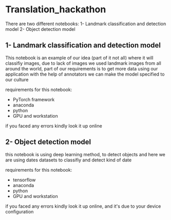 # Translation_hackathon

There are two different notebooks:
1- Landmark classification and detection model
2- Object detection model 



## 1- Landmark classification and detection model
This notebook is an example of our idea (part of it not all) where it will classifiy images, due to lack of images we used landmark images from all around the world, part of our requirements is to get more data using our application with the help of annotators we can make the model specified to our culture

requirements for this notebook:
- PyTorch framework
- anaconda
- python
- GPU and workstation

if you faced any errors kindly look it up online


## 2- Object detection model
this notebook is using deep learning method, to detect objects and here we are using dates datasets to classifiy and detect kind of date

requirements for this notebook:
- tensorflow
- anaconda
- python
- GPU and workstation



if you faced any errors kindly look it up online, and it's due to your device configuration
